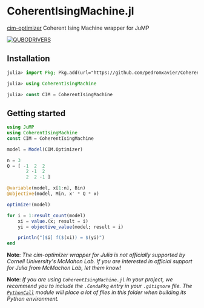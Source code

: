 # CoherentIsingMachine.jl
[cim-optimizer](https://github.com/mcmahon-lab/cim-optimizer) Coherent Ising Machine wrapper for JuMP

<!-- [![DOI](https://zenodo.org/badge/621844685.svg)](https://zenodo.org/badge/latestdoi/621844685) -->
[![QUBODRIVERS](https://img.shields.io/badge/Powered%20by-QUBODrivers.jl-%20%234063d8)](https://github.com/psrenergy/QUBODrivers.jl)

## Installation
```julia
julia> import Pkg; Pkg.add(url="https://github.com/pedromxavier/CoherentIsingMachine.jl")

julia> using CoherentIsingMachine

julia> const CIM = CoherentIsingMachine
```

## Getting started
```julia
using JuMP
using CoherentIsingMachine
const CIM = CoherentIsingMachine

model = Model(CIM.Optimizer)

n = 3
Q = [ -1  2  2
       2 -1  2
       2  2 -1 ]

@variable(model, x[1:n], Bin)
@objective(model, Min, x' * Q * x)

optimize!(model)

for i = 1:result_count(model)
    xi = value.(x; result = i)
    yi = objective_value(model; result = i)

    println("[$i] f($(xi)) = $(yi)")
end
```

**Note**: _The cim-optimizer wrapper for Julia is not officially supported by Cornell University's McMahon Lab. If you are interested in official support for Julia from McMachon Lab, let them know!_


**Note**: _If you are using `CoherentIsingMachine.jl` in your project, we recommend you to include the `.CondaPkg` entry in your `.gitignore` file. The [`PythonCall`](https://github.com/cjdoris/PythonCall.jl) module will place a lot of files in this folder when building its Python environment._
